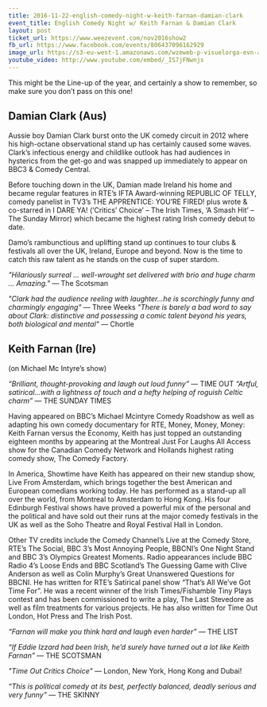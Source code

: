 ```yaml
---
title: 2016-11-22-english-comedy-night-w-keith-farnan-damian-clark
event_title: English Comedy Night w/ Keith Farnan & Damian Clark
layout: post
ticket_url: https://www.weezevent.com/nov2016show2
fb_url: https://www.facebook.com/events/806437096162929
image_url: https://s3-eu-west-1.amazonaws.com/wzeweb-p-visuelorga-evn-affiche-thumb/affiche_201183.thumb53700.1474642583.jpg
youtube_video: http://www.youtube.com/embed/_IS7jFNwnjs
---
```


This might be the Line-up of the year, and certainly a show to remember, so make sure you don’t pass on this one!
 
## Damian Clark (Aus)
 
Aussie boy Damian Clark burst onto the UK comedy circuit in 2012 where his high-octane observational stand up has certainly caused some waves. Clark’s infectious energy and childlike outlook has had audiences in hysterics from the get-go and was snapped up immediately to appear on BBC3 & Comedy Central.
 
Before touching down in the UK, Damian made Ireland his home and became regular features in RTE’s IFTA Award-winning REPUBLIC OF TELLY, comedy panelist in TV3’s THE APPRENTICE: YOU’RE FIRED! plus wrote & co-starred in I DARE YA! (‘Critics’ Choice’ – The Irish Times, ‘A Smash Hit’ – The Sunday Mirror) which became the highest rating Irish comedy debut to date.
 
Damo’s rambunctious and uplifting stand up continues to tour clubs & festivals all over the UK, Ireland, Europe and beyond. Now is the time to catch this raw talent as he stands on the cusp of super stardom.

_"Hilariously surreal ... well-wrought set delivered with brio and huge charm ... Amazing."_ &mdash; The Scotsman
 
_"Clark had the audience reeling with laughter…he is scorchingly funny and charmingly engaging"_ &mdash; Three Weeks
_"There is barely a bad word to say about Clark: distinctive and possessing a comic talent beyond his years, both biological and mental"_ &mdash; Chortle
 
## Keith Farnan (Ire)

(on Michael Mc Intyre’s show)
 
_“Brilliant, thought-provoking and laugh out loud funny”_ &mdash; TIME OUT
_“Artful, satirical…with a lightness of touch and a hefty helping of roguish Celtic charm”_ &mdash; THE SUNDAY TIMES
 
Having appeared on BBC’s Michael Mcintyre Comedy Roadshow as well as adapting his own comedy documentary for RTE, Money, Money, Money: Keith Farnan versus the Economy, Keith has just topped an outstanding eighteen months by appearing at the Montreal Just For Laughs All Access show for the Canadian Comedy Network and Hollands highest rating comedy show, The Comedy Factory.
 
In America, Showtime have Keith has appeared on their new standup show, Live From Amsterdam, which brings together the best American and European comedians working today.
He has performed as a stand-up all over the world, from Montreal to Amsterdam to Hong Kong. His four Edinburgh Festival shows have proved a powerful mix of the personal and the political and have sold out their runs at the major comedy festivals in the UK as well as the Soho Theatre and Royal Festival Hall in London.
 
Other TV credits include the Comedy Channel’s Live at the Comedy Store, RTE’s The Social, BBC 3’s Most Annoying People, BBCNI’s One Night Stand and BBC 3’s Olympics Greatest Moments. Radio appearances include BBC Radio 4’s Loose Ends and BBC Scotland’s The Guessing Game with Clive Anderson as well as Colin Murphy’s Great Unanswered Questions for BBCNI. He has written for RTE’s Satirical panel show “That’s All We’ve Got Time For”. He was a recent winner of the Irish Times/Fishamble Tiny Plays contest and has been commissioned to write a play, The Last Stevedore as well as film treatments for various projects. He has also written for Time Out London, Hot Press and The Irish Post.
 
_“Farnan will make you think hard and laugh even harder”_ &mdash; THE LIST

_“If Eddie Izzard had been Irish, he’d surely have turned out a lot like Keith Farnan”_ &mdash; THE SCOTSMAN

_"Time Out Critics Choice"_ &mdash; London, New York, Hong Kong and Dubai!

_“This is political comedy at its best, perfectly balanced, deadly serious and very funny”_ &mdash; THE SKINNY

